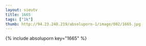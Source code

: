 ```yaml
--- 
layout: sieutv
title: 1665
tags: ["1k"]
thumb: http://94.23.248.219/absoluporn-1/image/002/1665.jpg
---
```

{% include absoluporn key="1665" %} 
